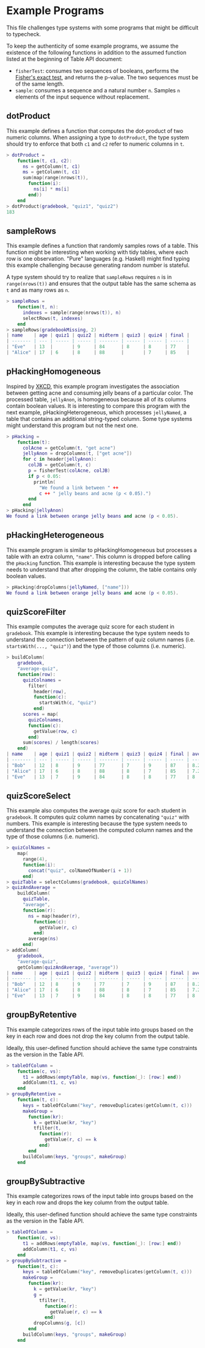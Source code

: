 # Example Programs

This file challenges type systems with some programs that might be difficult to typecheck.

To keep the authenticity of some example programs, we assume the existence of the following functions in addition to the assumed function listed at the beginning of Table API document:

- `fisherTest`: consumes two sequences of booleans, performs the [Fisher's exact test](https://en.wikipedia.org/wiki/Fisher%27s_exact_test), and returns the p-value. The two sequences must be of the same length.
- `sample`: consumes a sequence and a natural number `n`. Samples `n` elements of the input sequence without replacement.


## dotProduct

This example defines a function that computes the dot-product of two numeric columns. When assigning a type to `dotProduct`, the type system should try to enforce that both `c1` and `c2` refer to numeric columns in `t`.

```lua
> dotProduct =
    function(t, c1, c2):
      ns = getColumn(t, c1)
      ms = getColumn(t, c1)
      sum(map(range(nrows(t)),
        function(i):
          ns[i] * ms[i]
        end))
    end
> dotProduct(gradebook, "quiz1", "quiz2")
183
```

## sampleRows

This example defines a function that randomly samples rows of a table. This function might be interesting when working with tidy tables, where each row is one observation. "Pure" languages (e.g. Haskell) might find typing this example challenging because generating random number is stateful.

A type system should try to realize that `sampleRows` requires `n` is in `range(nrows(t))` and ensures that the output table has the same schema as `t` and as many rows as `n`.

```lua
> sampleRows =
    function(t, n):
      indexes = sample(range(nrows(t)), n)
      selectRows(t, indexes)
    end
> sampleRows(gradebookMissing, 2)
| name    | age | quiz1 | quiz2 | midterm | quiz3 | quiz4 | final |
| ------- | --- | ----- | ----- | ------- | ----- | ----- | ----- |
| "Eve"   | 13  |       | 9     | 84      | 8     | 8     | 77    |
| "Alice" | 17  | 6     | 8     | 88      |       | 7     | 85    |
```

## pHackingHomogeneous

Inspired by [XKCD](https://xkcd.com/882/), this example program investigates the association between getting acne and consuming jelly beans of a particular color. The processed table, `jellyAnon`, is homogeneous because all of its columns contain boolean values. It is interesting to compare this program with the next example, pHackingHeterogeneous, which processes `jellyNamed`, a table that contains an additional string-typed column. Some type systems might understand this program but not the next one.

```lua
> pHacking =
    function(t):
      colAcne = getColumn(t, "get acne")
      jellyAnon = dropColumns(t, ["get acne"])
      for c in header(jellyAnon):
        colJB = getColumn(t, c)
        p = fisherTest(colAcne, colJB)
        if p < 0.05:
          println(
            "We found a link between " ++
            c ++ " jelly beans and acne (p < 0.05).")
        end
      end
> pHacking(jellyAnon)
We found a link between orange jelly beans and acne (p < 0.05).
```

## pHackingHeterogeneous

This example program is similar to pHackingHomogeneous but processes a table with an extra column, `"name"`. This column is dropped before calling the `pHacking` function. This example is interesting because the type system needs to understand that after dropping the column, the table contains only boolean values.

```lua
> pHacking(dropColumns(jellyNamed, ["name"]))
We found a link between orange jelly beans and acne (p < 0.05).
```

## quizScoreFilter

This example computes the average quiz score for each student in `gradebook`. This example is interesting because the type system needs to understand the connection between the pattern of quiz column names (i.e. `startsWith(..., "quiz")`) and the type of those columns (i.e. numeric).

```lua
> buildColumn(
    gradebook,
    "average-quiz",
    function(row):
      quizColnames = 
        filter(
          header(row),
          function(c):
            startsWith(c, "quiz")
          end)
      scores = map(
        quizColnames,
        function(c):
          getValue(row, c)
        end)
      sum(scores) / length(scores)
    end)
| name    | age | quiz1 | quiz2 | midterm | quiz3 | quiz4 | final | average-quiz |
| ------- | --- | ----- | ----- | ------- | ----- | ----- | ----- | ------------ |
| "Bob"   | 12  | 8     | 9     | 77      | 7     | 9     | 87    | 8.25         |
| "Alice" | 17  | 6     | 8     | 88      | 8     | 7     | 85    | 7.25         |
| "Eve"   | 13  | 7     | 9     | 84      | 8     | 8     | 77    | 8            |
```

## quizScoreSelect

This example also computes the average quiz score for each student in `gradebook`. It computes quiz column names by concatenating `"quiz"` with numbers. This example is interesting because the type system needs to understand the connection between the computed column names and the type of those columns (i.e. numeric).

```lua
> quizColNames = 
    map(
      range(4),
      function(i):
        concat("quiz", colNameOfNumber(i + 1))
      end)
> quizTable = selectColumns(gradebook, quizColNames)
> quizAndAverage =
    buildColumn(
      quizTable,
      "average",
      function(r):
        ns = map(header(r),
          function(c):
            getValue(r, c)
          end)
        average(ns)
      end)
> addColumn(
    gradebook,
    "average-quiz",
    getColumn(quizAndAverage, "average"))
| name    | age | quiz1 | quiz2 | midterm | quiz3 | quiz4 | final | average-quiz |
| ------- | --- | ----- | ----- | ------- | ----- | ----- | ----- | ------------ |
| "Bob"   | 12  | 8     | 9     | 77      | 7     | 9     | 87    | 8.25         |
| "Alice" | 17  | 6     | 8     | 88      | 8     | 7     | 85    | 7.25         |
| "Eve"   | 13  | 7     | 9     | 84      | 8     | 8     | 77    | 8            |
```

## groupByRetentive

This example categorizes rows of the input table into groups based on the key in each row and does not drop the key column from the output table.

Ideally, this user-defined function should achieve the same type constraints as the version in the Table API.

```lua
> tableOfColumn =
    function(c, vs):
      t1 = addRows(emptyTable, map(vs, function(_): [row:] end))
      addColumn(t1, c, vs)
    end
> groupByRetentive =
    function(t, c):
      keys = tableOfColumn("key", removeDuplicates(getColumn(t, c)))
      makeGroup =
        function(kr):
          k = getValue(kr, "key")
          tfilter(t,
            function(r):
              getValue(r, c) == k
            end)
        end
      buildColumn(keys, "groups", makeGroup)
    end
```

## groupBySubtractive

This example categorizes rows of the input table into groups based on the key in each row and drops the key column from the output table.

Ideally, this user-defined function should achieve the same type constraints as the version in the Table API.

```lua
> tableOfColumn =
    function(c, vs):
      t1 = addRows(emptyTable, map(vs, function(_): [row:] end))
      addColumn(t1, c, vs)
    end
> groupBySubtractive =
    function(t, c):
      keys = tableOfColumn("key", removeDuplicates(getColumn(t, c)))
      makeGroup =
        function(kr):
          k = getValue(kr, "key")
          g =
            tfilter(t,
              function(r):
                getValue(r, c) == k
              end)
          dropColumns(g, [c])
        end
      buildColumn(keys, "groups", makeGroup)
    end
```

